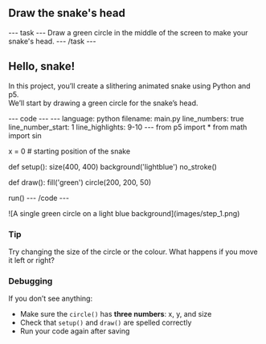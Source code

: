 <h2 class="c-project-heading--task">Draw the snake's head</h2>
--- task ---
Draw a green circle in the middle of the screen to make your snake's head.
--- /task ---

<h2 class="c-project-heading--explainer">Hello, snake!</h2>

In this project, you’ll create a slithering animated snake using Python and p5.  
We’ll start by drawing a green circle for the snake’s head.

<div class="c-project-code">
--- code ---
---
language: python
filename: main.py
line_numbers: true
line_number_start: 1
line_highlights: 9-10
---
from p5 import *
from math import sin

x = 0  # starting position of the snake


def setup():
    size(400, 400)
    background('lightblue')
    no_stroke()


def draw():
    fill('green')
    circle(200, 200, 50)


run()
--- /code ---
</div>

<div class="c-project-output">
![A single green circle on a light blue background](images/step_1.png)
</div>

<div class="c-project-callout c-project-callout--tip">

### Tip

Try changing the size of the circle or the colour. What happens if you move it left or right?

</div>

<div class="c-project-callout c-project-callout--debug">

### Debugging

If you don’t see anything:<br />
- Make sure the `circle()` has **three numbers**: x, y, and size<br />
- Check that `setup()` and `draw()` are spelled correctly<br />
- Run your code again after saving

</div>